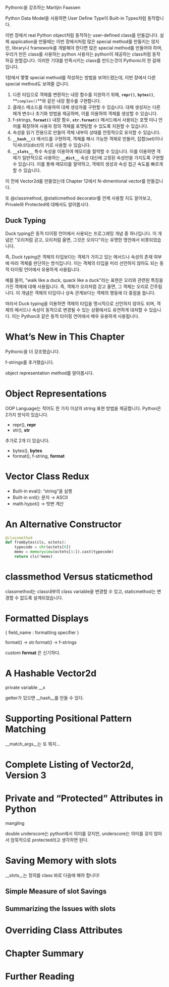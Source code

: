 Pythonic을 강조하는 Martijin Faassen

Python Data Model을 사용하면 User Define Type이 Built-in Types처럼 동작합니다.

이번 장에서 real Python object처럼 동작하는 user-defined class를 만들겁니다. 실제 application을 만들때는 이번 장에서처럼 많은 special method를 만들지는 않지만, library나 framework를 개발해야 한다면 많은 special method를 만들어야 하며, 우리가 만든 class를 사용하는 python 사용자는 python이 제공하는 class처럼 동작하길 원할겁니다. 이러한 기대를 만족시키는 class를 만드는것이 Pythonic의 한 갈래입니다.

1장에서 몇몇 special method를 작성하는 방법을 보여드렸는데, 이번 장에서 다른 special method도 보여줄 겁니다.

1. 다른 타입으로 객체를 변환하는 내장 함수를 지원하기 위해, **`repr()`**, **`bytes()`**, **`complex()`**와 같은 내장 함수를 구현합니다.
2. 클래스 메소드를 이용하여 대체 생성자를 구현할 수 있습니다. 대체 생성자는 다른 매개 변수나 초기화 방법을 제공하며, 이를 이용하여 객체를 생성할 수 있습니다.
3. f-strings, **`format()`** 내장 함수, **`str.format()`** 메서드에서 사용되는 포맷 미니 언어를 확장하여 사용자 정의 객체를 포맷팅할 수 있도록 지원할 수 있습니다.
4. 속성을 읽기 전용으로 만들어 객체 내부의 상태를 안정적으로 유지할 수 있습니다.
5. **`__hash__()`** 메서드를 구현하여, 객체를 해시 가능한 객체로 만들어, 집합(set)이나 딕셔너리(dict)의 키로 사용할 수 있습니다.
6. **`__slots__`** 특수 속성을 이용하여 메모리를 절약할 수 있습니다. 이를 이용하면 객체가 일반적으로 사용하는 **`__dict__`** 속성 대신에 고정된 속성만을 가지도록 구현할 수 있습니다. 이를 통해 메모리를 절약하고, 객체의 생성과 속성 접근 속도를 빠르게 할 수 있습니다.

이 전에 Vector2d를 만들었는데 Chapter 12에서 N-dimentional vector를 만들겁니다.

또 @classmethod, @staticmethod decorator를 언제 사용할 지도 알아보고, Private와 Protected에 대해서도 알아봅시다.

## Duck Typing

Duck typing은 동적 타이핑 언어에서 사용되는 프로그래밍 개념 중 하나입니다. 이 개념은 "오리처럼 걷고, 오리처럼 울면, 그것은 오리다"라는 유명한 명언에서 비롯되었습니다.

즉, Duck typing은 객체의 타입보다는 객체가 가지고 있는 메서드나 속성의 존재 여부에 따라 객체를 판단하는 방식입니다. 이는 객체의 타입을 미리 선언하지 않아도 되는 동적 타이핑 언어에서 유용하게 사용됩니다.

예를 들어, "walk like a duck, quack like a duck"라는 표현은 오리와 관련된 특징을 가진 객체에 대해 사용됩니다. 즉, 객체가 오리처럼 걷고 울면, 그 객체는 오리로 간주됩니다. 이 개념은 객체의 타입이나 상속 관계보다는 객체의 행동에 더 중점을 둡니다.

따라서 Duck typing을 이용하면 객체의 타입을 명시적으로 선언하지 않아도 되며, 객체의 메서드나 속성이 동적으로 변경될 수 있는 상황에서도 유연하게 대처할 수 있습니다. 이는 Python과 같은 동적 타이핑 언어에서 매우 유용하게 사용됩니다.

# What’s New in This Chapter

Pythonic을 더 강조했습니다.

f-strings를 추가했습니다.

object representation method를 알아봅시다.

# Object Representations

OOP Language는 적어도 한 가지 이상의 string 표현 방법을 제공합니다. Python은 2가지 방식이 있습니다.

- repr(), __repr__
- str(), __str__

추가로 2개 더 있습니다.

- bytes(), __bytes__
- format(), f-string, __format__

# Vector Class Redux

- Built-in eval(): “string”을 실행
- Built-in ord(): 문자 → ASCII
- math.hypot() → 빗변 계산

# An Alternative Constructor

```python
@classmethod
def frombytes(cls, octets):
    typecode = chr(octets[0])
    memv = memoryview(octets[1:]).cast(typecode)
    return cls(*memv)
```

# classmethod Versus staticmethod

classmethod는 class내부의 class variable을 변경할 수 있고, staticmethod는 변경할 수 없도록 설계되었습니다.

# Formatted Displays

{ field_name : formatting specifier }

format() → str.format() → f-strings

custom __format__ 은 신기하다.

# A Hashable Vector2d

private variable __x

getter가 있으면 __hash__를 만들 수 있다.

# Supporting Positional Pattern Matching

__match_args__는 또 뭐지…

# Complete Listing of Vector2d, Version 3

# Private and “Protected” Attributes in Python

mangling

double underscore는 python에서 의미를 갖지만, underscore는 의미를 갖지 않아서 암묵적으로 protected라고 생각하면 된다.

# Saving Memory with __slots__

__slots__는 정의를 class 바로 다음에 해야 합니다!

## Simple Measure of __slot__ Savings

## Summarizing the Issues with __slots__

# Overriding Class Attributes

# Chapter Summary

# Further Reading